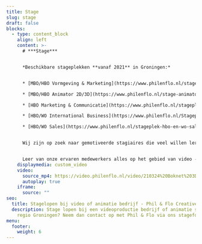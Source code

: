 ```yaml
---
title: Stage
slug: stage
draft: false
blocks:
  - type: content_block
    align: left
    content: >-
      # ***Stage***


      *Beschikbare stageplekken **vanaf 2021** in Groningen:*


      * [MBO/HBO Vormgeving & Marketing](https://www.philenflo.nl/stageplek-mbo-en-hbo-vormgeving-en-marketing-groningen/) (fulltime)

      * [MBO/HBO Animator 2D/3D](https://www.philenflo.nl/stage-animator-2D-3D-groningen)(fulltime)

      * [HBO Marketing & Communicatie](https://www.philenflo.nl/stageplek-hbo-marketing-communicatie/) (fulltime)

      * [HBO/WO International Business](https://www.philenflo.nl/Stageplek-HBO-en-WO-International-Business-Groningen) (fulltime)

      * [HBO/WO Sales](https://www.philenflo.nl/stageplek-hbo-en-wo-sales-groningen/) (fulltime)


      Wij zijn op zoek naar gemotiveerde stagiaires die veel willen leren op het gebied van [video](https://www.philenflo.nl/oplossingen/video-laten-maken/), [animatie](https://www.philenflo.nl/oplossingen/animatie-laten-maken/) en marketing.


      Leer van onze ervaren medewerkers alles op het gebied van video -en animatiefilms en de marketingdoelen die we stellen aan onze films. Phil & Flo heeft per periode rond de 20-30 stage aanvragen, wij nodigen alleen de toppers uit op gesprek die écht kiezen voor dit prachtige vak. Zorg er dus voor dat je portfolio op orde is en dat je motivatie ons overtuigt om je voor een gesprek uit te nodigen.
    displaymedia: custom_video
    video:
      source_mp4: https://video.philenflo.nl/video/210324%20Boknet%203D%20animatie%20-%20Phil%20en%20Flo%20creative%20studio.mp4
      autoplay: true
    iframe:
      source: ""
seo:
  title: Stagelopen bij video of animatie bedrijf - Phil & Flo Creative studio
  description: Stage lopen bij een videoproductie bedrijf of animatie studio in de
    regio Groningen? Neem dan contact op met Phil & Flo via ons stageformulier!
menu:
  footer:
    weight: 6
---
```

